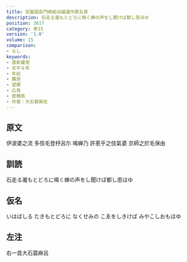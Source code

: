 ```yaml
---
title: 安藝國長門嶋舶泊礒邊作歌五首
description: 石走る瀧もとどろに鳴く蝉の声をし聞けば都し思ほゆ
position: 3617
category: 巻15
version: '1.0'
volume: 15
comparison:
- なし
keywords:
- 遣新羅使
- 天平８年
- 年紀
- 羈旅
- 望郷
- 広島
- 倉橋島
- 作者：大石蓑麻呂
---
```


## 原文

伊波婆之流 多伎毛登杼呂尓 鳴蝉乃 許恵乎之伎氣婆 京師之於毛保由

## 訓読

石走る瀧もとどろに鳴く蝉の声をし聞けば都し思ほゆ

## 仮名

いはばしる たきもとどろに なくせみの こゑをしきけば みやこしおもほゆ

## 左注

右一首大石蓑麻呂

